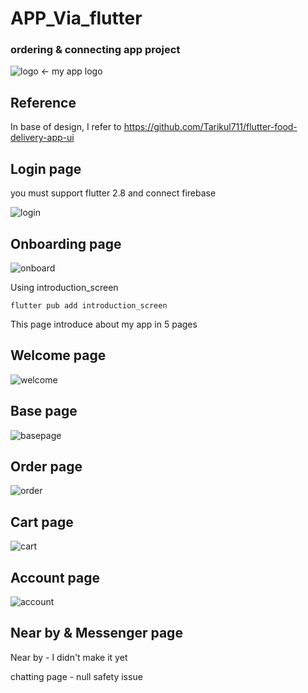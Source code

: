 # APP_Via_flutter
### ordering & connecting app project
![logo](https://user-images.githubusercontent.com/68888169/173794942-f1d2c123-1a64-4f31-bd89-07758c653787.png)
<- my app logo


## Reference
In base of design, I refer to https://github.com/Tarikul711/flutter-food-delivery-app-ui



## Login page
you must support flutter 2.8 and connect firebase

![login](https://user-images.githubusercontent.com/68888169/173795225-1151a078-a0db-4a76-a9f4-1c4bd76202aa.png)


## Onboarding page
![onboard](https://user-images.githubusercontent.com/68888169/173796516-18014ff0-07a3-40db-91a0-355770241980.png)



Using introduction_screen 

``` flutter pub add introduction_screen ```

This page introduce about my app in 5 pages


## Welcome page
![welcome](https://user-images.githubusercontent.com/68888169/173796225-6c6a043b-0487-4679-a156-a03810c8f0f5.png)



## Base page
![basepage](https://user-images.githubusercontent.com/68888169/173796344-92d46f11-c7bd-46c6-85b2-c81670a42d86.png)



## Order page

![order](https://user-images.githubusercontent.com/68888169/173796573-5d59c83a-f011-4022-a508-1e22cd494e54.png)



## Cart page

![cart](https://user-images.githubusercontent.com/68888169/173798587-85171cfe-0956-4cd8-97bf-22c24f820311.png)



## Account page

![account](https://user-images.githubusercontent.com/68888169/173798938-f206a841-e53e-46ff-a69d-09656eea3dec.png)


## Near by & Messenger page

Near by - I didn't make it yet

chatting page - null safety issue



